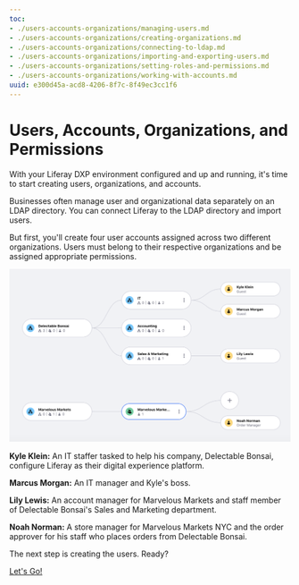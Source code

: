 ```yaml
---
toc:
- ./users-accounts-organizations/managing-users.md
- ./users-accounts-organizations/creating-organizations.md
- ./users-accounts-organizations/connecting-to-ldap.md
- ./users-accounts-organizations/importing-and-exporting-users.md
- ./users-accounts-organizations/setting-roles-and-permissions.md
- ./users-accounts-organizations/working-with-accounts.md
uuid: e300d45a-acd8-4206-8f7c-8f49ec3cc1f6
---
```

# Users, Accounts, Organizations, and Permissions

With your Liferay DXP environment configured and up and running, it's time to start creating users, organizations, and accounts. 

Businesses often manage user and organizational data separately on an LDAP directory. You can connect Liferay to the LDAP directory and import users. 

But first, you'll create four user accounts assigned across two different organizations. Users must belong to their respective organizations and be assigned appropriate permissions.

![The Delectable Bonsai organization chart shows the first four users.](./users-accounts-organizations/images/01.png)

**Kyle Klein:** An IT staffer tasked to help his company, Delectable Bonsai, configure Liferay as their digital experience platform.

**Marcus Morgan:** An IT manager and Kyle's boss. 

**Lily Lewis:** An account manager for Marvelous Markets and staff member of Delectable Bonsai's Sales and Marketing department.

**Noah Norman:** A store manager for Marvelous Markets NYC and the order approver for his staff who places orders from Delectable Bonsai.

The next step is creating the users. Ready? 

[Let's Go!](./users-accounts-organizations/managing-users.md)
